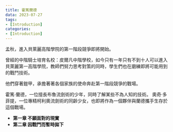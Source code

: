 ```yaml
---
title: 霍篤蘭德
data: 2023-07-27
tags: 
- [Introduction]
categories: 
- [Introduction]
---
```


孟秋，進入貝萊麗高階學院的第一階段競爭即將開始。

曾經的中階騎士培育名校：皮爾凡中階學校，如今只有一年只有不到十人可以進入貝萊麗第一高階學院，教師們努力思考對策的同時，學生們也在磨練即將可能用到的戰鬥技術。

<!-- more -->

他們穿著鎧甲，承擔著著各個家族的使命奔赴第一階段競爭的戰場。

霍篤·蘭德，一位擅長布魯流劍術的少年，同時了解某些不為人知的技術。
奧奇·多菲提，一位專精柯利奧流劍術的同齡少女，也即將作為一個夥伴與蘭德攜手生存於這個戰場。

- **第一章 不願面對的現實**
    <!-- - [1.1](https://mtmattqq.github.io/2023/07/lander-01-1/)
    - [1.2](https://mtmattqq.github.io/2023/07/lander-01-2/) -->
- **第二章 因戰鬥而暫時拋下**